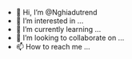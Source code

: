 - 👋 Hi, I’m @Nghiadutrend
- 👀 I’m interested in ...
- 🌱 I’m currently learning ...
- 💞️ I’m looking to collaborate on ...
- 📫 How to reach me ...

<!---
Nghiadutrend/Nghiadutrend is a ✨ special ✨ repository because its `README.md` (this file) appears on your GitHub profile.
You can click the Preview link to take a look at your changes.
--->
